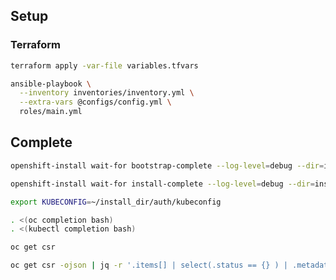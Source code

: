 ## Setup

### Terraform

```bash
terraform apply -var-file variables.tfvars
```

```bash
ansible-playbook \
  --inventory inventories/inventory.yml \
  --extra-vars @configs/config.yml \
  roles/main.yml
```

## Complete

```bash
openshift-install wait-for bootstrap-complete --log-level=debug --dir=install_dir/

openshift-install wait-for install-complete --log-level=debug --dir=install_dir/
```

```bash
export KUBECONFIG=~/install_dir/auth/kubeconfig

. <(oc completion bash)
. <(kubectl completion bash)
```

```bash
oc get csr

oc get csr -ojson | jq -r '.items[] | select(.status == {} ) | .metadata.name' | xargs oc adm certificate approve
```